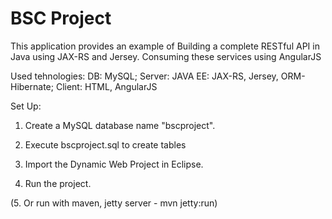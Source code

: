 # BSC Project

This application provides an example of
Building a complete RESTful API in Java using JAX-RS and Jersey.
Consuming these services using AngularJS

Used tehnologies:
  DB: MySQL;
  Server: JAVA EE: JAX-RS, Jersey, ORM-Hibernate;
  Client: HTML, AngularJS

Set Up: 

1. Create a MySQL database name "bscproject".
2. Execute bscproject.sql to create tables

3. Import the Dynamic Web Project in Eclipse.
4. Run the project. 

(5. Or run with maven, jetty server
	- mvn jetty:run)
